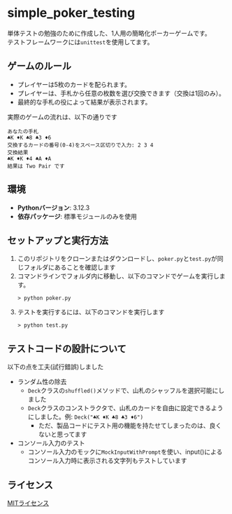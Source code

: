 # simple_poker_testing

単体テストの勉強のために作成した、1人用の簡略化ポーカーゲームです。  
テストフレームワークには`unittest`を使用してます。

## ゲームのルール
- プレイヤーは5枚のカードを配られます。
- プレイヤーは、手札から任意の枚数を選び交換できます（交換は1回のみ）。
- 最終的な手札の役によって結果が表示されます。

実際のゲームの流れは、以下の通りです
```
あなたの手札
♣K ♦K ♣8 ♣3 ♦6
交換するカードの番号(0-4)をスペース区切りで入力: 2 3 4
交換結果
♣K ♦K ♦4 ♣A ♦A
結果は Two Pair です
```

## 環境

- **Pythonバージョン**: 3.12.3
- **依存パッケージ**: 標準モジュールのみを使用

## セットアップと実行方法

1. このリポジトリをクローンまたはダウンロードし、`poker.py`と`test.py`が同じフォルダにあることを確認します
2. コマンドラインでフォルダ内に移動し、以下のコマンドでゲームを実行します。
    ```
    > python poker.py
    ```
3. テストを実行するには、以下のコマンドを実行します
    ```
    > python test.py
    ```

## テストコードの設計について
以下の点を工夫(試行錯誤)しました

- ランダム性の除去
    - `Deck`クラスの`shuffled()`メソッドで、山札のシャッフルを選択可能にしました
    - `Deck`クラスのコンストラクタで、山札のカードを自由に設定できるようにしました。例: `Deck("♣K ♦K ♣8 ♣3 ♦6")`
        - ただ、製品コードにテスト用の機能を持たせてしまったのは、良くないと思ってます
- コンソール入力のテスト
    - コンソール入力のモックに`MockInputWithPrompt`を使い、input()によるコンソール入力時に表示される文字列もテストしています

## ライセンス
[MITライセンス](https://github.com/sonokagi/simple_poker_testing/blob/main/LICENSE)
